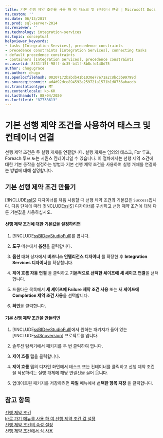 ```yaml
---
title: 기본 선행 제약 조건을 사용 하 여 태스크 및 컨테이너 연결 | Microsoft Docs
ms.custom: ''
ms.date: 06/13/2017
ms.prod: sql-server-2014
ms.reviewer: ''
ms.technology: integration-services
ms.topic: conceptual
helpviewer_keywords:
- tasks [Integration Services], precedence constraints
- precedence constraints [Integration Services], connecting tasks
- default precedence constraints
- containers [Integration Services], precedence constraints
ms.assetid: 8f31f15f-98ff-4c35-b41f-8b8cfd148d75
author: chugugrace
ms.author: chugu
ms.openlocfilehash: 00207172babdb41b1030e77e71a2c8bc3b99799d
ms.sourcegitcommit: ad4d92dce894592a259721a1571b1d8736abacdb
ms.translationtype: MT
ms.contentlocale: ko-KR
ms.lasthandoff: 08/04/2020
ms.locfileid: "87738613"
---
```

# <a name="connect-tasks-and-containers-by-using-a-default-precedence-constraint"></a>기본 선행 제약 조건을 사용하여 태스크 및 컨테이너 연결
  선행 제약 조건은 두 실행 개체를 연결합니다. 실행 개체는 임의의 태스크, For 루프, Foreach 루프 또는 시퀀스 컨테이너일 수 있습니다. 이 절차에서는 선행 제약 조건에 대한 기본 동작을 설정하는 방법과 기본 선행 제약 조건을 사용하여 실행 개체를 연결하는 방법에 대해 설명합니다.  
  
## <a name="creating-default-precedence-constraints"></a>기본 선행 제약 조건 만들기  
 [!INCLUDE[ssIS](../includes/ssis-md.md)] 디자이너를 처음 사용할 때 선행 제약 조건의 기본값은 `Success`입니다. 다음 단계에 따라 [!INCLUDE[ssIS](../includes/ssis-md.md)] 디자이너를 구성하고 선행 제약 조건에 대해 다른 기본값을 사용하십시오.  
  
#### <a name="to-set-the-default-value-for-precedence-constraints"></a>선행 제약 조건에 대한 기본값을 설정하려면  
  
1.  [!INCLUDE[ssBIDevStudioFull](../includes/ssbidevstudiofull-md.md)]를 엽니다.  
  
2.  **도구** 메뉴에서 **옵션**을 클릭합니다.  
  
3.  **옵션** 대화 상자에서 **비즈니스 인텔리전스 디자이너** 를 확장한 후 **Integration Services 디자이너**를 확장합니다.  
  
4.  **제어 흐름 자동 연결** 을 클릭하고 **기본적으로 선택한 셰이프에 새 셰이프 연결**을 선택합니다.  
  
5.  드롭다운 목록에서 **새 셰이프에 Failure 제약 조건 사용** 또는 **새 셰이프에 Completion 제약 조건 사용**을 선택합니다.  
  
6.  **확인**을 클릭합니다.  
  
#### <a name="to-create-a-default-precedence-constraint"></a>기본 선행 제약 조건을 만들려면  
  
1.  [!INCLUDE[ssBIDevStudioFull](../includes/ssbidevstudiofull-md.md)]에서 원하는 패키지가 들어 있는 [!INCLUDE[ssISnoversion](../includes/ssisnoversion-md.md)] 프로젝트를 엽니다.  
  
2.  솔루션 탐색기에서 패키지를 두 번 클릭하여 엽니다.  
  
3.  **제어 흐름** 탭을 클릭합니다.  
  
4.  **제어 흐름** 탭의 디자인 화면에서 태스크 또는 컨테이너를 클릭하고 선행 제약 조건을 적용하려는 실행 개체에 해당 연결선을 끌어 옵니다.  
  
5.  업데이트된 패키지를 저장하려면 **파일** 메뉴에서 **선택한 항목 저장** 을 클릭합니다.  
  
## <a name="see-also"></a>참고 항목  
 [선행 제약 조건](control-flow/precedence-constraints.md)   
 [바로 가기 메뉴를 사용 하 여 선행 제약 조건 값 설정](../../2014/integration-services/set-the-value-of-a-precedence-constraint-by-using-the-shortcut-menu.md)   
 [선행 제약 조건의 속성 설정](../../2014/integration-services/set-the-properties-of-a-precedence-constraint.md)   
 [선행 제약 조건에서 식 사용](../../2014/integration-services/use-an-expression-in-a-precedence-constraint.md)  
  
  
